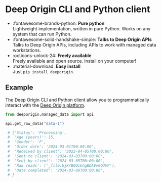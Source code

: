 
# Deep Origin CLI and Python client

<div class="grid cards" markdown>

- :fontawesome-brands-python: **Pure python**       
Lightweight implementation, written in pure Python. Works on any system that can run Python.
- :fontawesome-solid-handshake-simple: **Talks to Deep Origin APIs**  
Talks to Deep Origin APIs, including APIs to work with managed data workstations.
- :octicons-unlock-24: **Freely available**         
Freely available and open source. Install on your computer!
- :material-download: **Easy install**     
Just `pip install deeporigin`.

</div>

## Example


The Deep Origin CLI and Python client allow you to programmatically
interact with the [Deep Origin platform](https://os.deeporigin.io/).

```python
from deeporigin.managed_data import api

api.get_row_data("data-1")

 # {'Status': 'Processing',
 #  'Age (years)': 15,
 #  'Gender': 'F',
 #  'Order date': '2024-03-01T00:00:00',
 #  'Received by client': '2023-04-05T00:00:00',
 #  'Sent to client': '2024-03-03T00:00:00',
 #  'Sent by client': '2024-03-05T00:00:00',
 #  'Raw reads': ['_file:UjKrB0QibhgBDAVvGQ3VP'],
 #  'Date completed': '2024-03-08T00:00:00',
 # }
```
